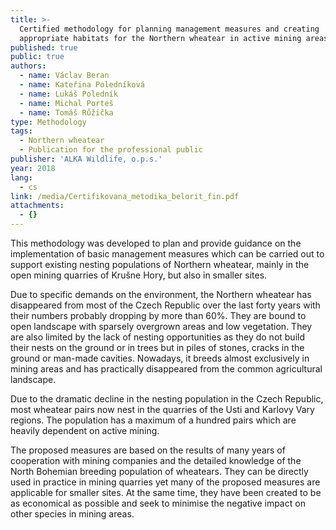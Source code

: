 ```yaml
---
title: >-
  Certified methodology for planning management measures and creating
  appropriate habitats for the Northern wheatear in active mining areas
published: true
public: true
authors:
  - name: Václav Beran
  - name: Kateřina Poledníková
  - name: Lukáš Poledník
  - name: Michal Porteš
  - name: Tomáš Růžička
type: Methodology
tags:
  - Northern wheatear
  - Publication for the professional public
publisher: 'ALKA Wildlife, o.p.s.'
year: 2018
lang:
  - cs
link: /media/Certifikovana_metodika_belorit_fin.pdf
attachments:
  - {}
---
```

This methodology was developed to plan and provide guidance on the implementation of basic management measures which can be carried out to support existing nesting populations of Northern wheatear, mainly in the open mining quarries of Krušne Hory, but also in smaller sites. 

Due to specific demands on the environment, the Northern wheatear has disappeared from most of the Czech Republic over the last forty years with their numbers probably dropping by more than 60%. They are bound to open landscape with sparsely overgrown areas and low vegetation. They are also limited by the lack of nesting opportunities as they do not build their nests on the ground or in trees  but in piles of stones, cracks in the ground or man-made cavities. Nowadays, it breeds almost exclusively in mining areas and has practically disappeared from the common agricultural landscape.

Due to the dramatic decline in the nesting population in the Czech Republic, most wheatear pairs now nest in the quarries of the Usti and Karlovy Vary regions. The population has a maximum of a hundred pairs which are heavily dependent on active mining. 

The proposed measures are based on the results of many years of cooperation with mining companies and the detailed knowledge of the North Bohemian breeding population of wheatears. They can be directly used in practice in mining quarries yet many of the proposed measures are applicable for smaller sites. At the same time, they have been created to be as economical as possible and seek to minimise the negative impact on other species in mining areas.
